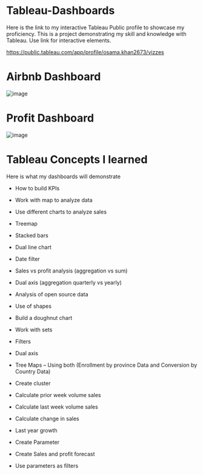 # Tableau-Dashboards

Here is the link to my interactive Tableau Public profile to showcase my proficiency. This is a project demonstrating my skill and knowledge with Tableau. Use link for interactive elements. 

https://public.tableau.com/app/profile/osama.khan2673/vizzes


# Airbnb Dashboard

![image](https://github.com/tookhan1/Tableau-Dashboards/assets/124211017/44da10b1-a155-42d3-bfec-259141f4bd33)

# Profit Dashboard

![image](https://github.com/tookhan1/Tableau-Dashboards/assets/124211017/438510b0-0c40-484f-9168-00e44a42129f)




# Tableau Concepts I learned

Here is what my dashboards will demonstrate

* How to build KPIs
* Work with map to analyze data
* Use different charts to analyze sales
* Treemap
* Stacked bars
* Dual line chart
* Date filter
* Sales vs profit analysis (aggregation vs sum)
* Dual axis (aggregation quarterly vs yearly)

* Analysis of open source data
* Use of shapes
* Build a doughnut chart
* Work with sets
* Filters
* Dual axis
* Tree Maps – Using both (Enrollment by province Data and Conversion by Country Data)

* Create cluster
* Calculate prior week volume sales
* Calculate last week volume sales
* Calculate change in sales
* Last year growth
* Create Parameter
* Create Sales and profit forecast
* Use parameters as filters
